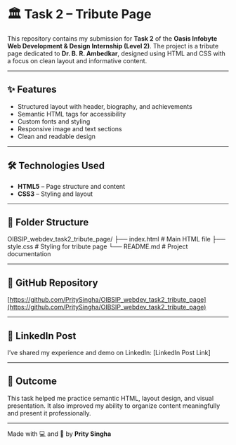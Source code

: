 # 🏛️ Task 2 – Tribute Page

This repository contains my submission for **Task 2** of the **Oasis Infobyte Web Development & Design Internship (Level 2)**. The project is a tribute page dedicated to **Dr. B. R. Ambedkar**, designed using HTML and CSS with a focus on clean layout and informative content.

---

## ✨ Features

- Structured layout with header, biography, and achievements  
- Semantic HTML tags for accessibility  
- Custom fonts and styling  
- Responsive image and text sections  
- Clean and readable design

---

## 🛠️ Technologies Used

- **HTML5** – Page structure and content  
- **CSS3** – Styling and layout

---

## 📁 Folder Structure

OIBSIP_webdev_task2_tribute_page/ 
├── index.html # Main HTML file 
├── style.css # Styling for tribute page 
└── README.md # Project documentation

---

## 🔗 GitHub Repository

[https://github.com/PritySingha/OIBSIP_webdev_task2_tribute_page](https://github.com/PritySingha/OIBSIP_webdev_task2_tribute_page)

---

## 📢 LinkedIn Post

I’ve shared my experience and demo on LinkedIn: [LinkedIn Post Link]

---

## 📌 Outcome

This task helped me practice semantic HTML, layout design, and visual presentation. It also improved my ability to organize content meaningfully and present it professionally.

---

Made with 💻 and 💖 by **Prity Singha**
